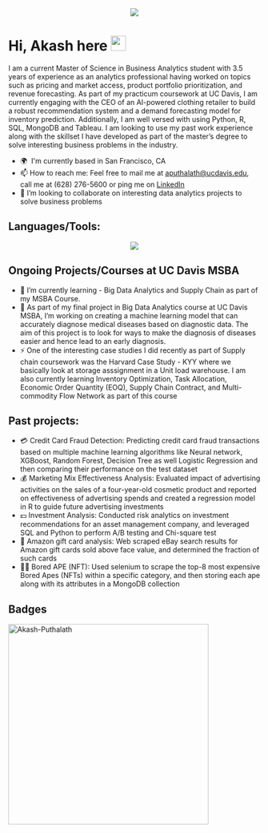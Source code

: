 
<div id = "header" align = "center">
  <img src = "https://media.giphy.com/media/qgQUggAC3Pfv687qPC/giphy.gif">
</div>


<!--
### Hi, Akash here 👋-->
<h1>
  Hi, Akash here
  <img src="https://media.giphy.com/media/hvRJCLFzcasrR4ia7z/giphy.gif" width="30px"/>
</h1>

I am a current Master of Science in Business Analytics student with 3.5 years of experience as an analytics professional having worked on topics such as pricing and market access, product portfolio prioritization, and revenue forecasting. As part of my practicum coursework at UC Davis, I am currently engaging with the CEO of an AI-powered clothing retailer to build a robust recommendation system and a demand forecasting model for inventory prediction. Additionally, I am well versed with using Python, R, SQL, MongoDB and Tableau. I am looking to use my past work experience along with the skillset I have developed as part of the master’s degree to solve interesting business problems in the industry.
- 🌍  I'm currently based in San Francisco, CA
- 📫 How to reach me: Feel free to mail me at aputhalath@ucdavis.edu, call me at (628) 276-5600 or ping me on [LinkedIn](https://www.linkedin.com/in/akashputhalath/)
- 👯 I’m looking to collaborate on interesting data analytics projects to solve business problems


<!--<p align = 'center'>
  <a href="https://www.linkedin.com/in/akashputhalath/">
    <img src="https://skillicons.dev/icons?i=linkedin" />
  </a>
  <a href="https://medium.com/@akashp-995" target="_blank"><img alt="Medium" src="https://img.shields.io/badge/medium-%2312100E.svg?&style=for-the-badge&logo=medium&logoColor=white" />
  </a>
</p>
-->
<h2>Languages/Tools:</h2>
<p align="center">
  <a href="https://skillicons.dev">
    <img src="https://skillicons.dev/icons?i=aws,gcp,python,r,mysql,sqlite,mongodb,selenium,atom,tensorflow,looker" />
  </a>
</p>


<!--
<h3>Apart from this I am also familiar with: </h3>
<p>

  <img alt="Looker" src="https://img.shields.io/badge/-Looker-46a2f1?style=flat-square&logo=looker&logoColor=white" />
  <img alt="PostgreSQL" src="https://img.shields.io/badge/-PostgreSQL-430098?style=flat-square&logo=postgresql&logoColor=white" />
  <img alt="AWS" src="https://img.shields.io/badge/-AWS-B7178C?style=flat-square&logo=aws&logoColor=white" />
  <img alt="PySpark" src="https://img.shields.io/badge/-PySpark-E10098?style=flat-square&logo=pyspark&logoColor=white" />
  <img alt="Tableau" src="https://img.shields.io/badge/-Tableau-db7092?style=flat-square&logo=tableau-components&logoColor=white" />

-->
<h2>Ongoing Projects/Courses at UC Davis MSBA</h2>

- 🌱 I’m currently learning - Big Data Analytics and Supply Chain as part of my MSBA Course.
- 🔭 As part of my final project in Big Data Analytics course at UC Davis MSBA, I’m working on creating a machine learning model that can accurately diagnose medical diseases based on diagnostic data. The aim of this project is to look for ways to make the diagnosis of diseases easier and hence lead to an early diagnosis.
- ⚡ One of the interesting case studies I did recently as part of Supply chain coursework was the Harvard Case Study - KYY where we basically look at storage asssignment in a Unit load warehouse. I am also currently learning Inventory Optimization, Task Allocation, Economic Order Quantity (EOQ), Supply Chain Contract, and Multi-commodity Flow Network as part of this course


<h2>Past projects:</h2>

- :credit_card: Credit Card Fraud Detection: Predicting credit card fraud transactions based on multiple machine learning algorithms like Neural network, XGBoost, Random Forest, Decision Tree as well Logistic Regression and then comparing their performance on the test dataset
- :moneybag: Marketing Mix Effectiveness Analysis: Evaluated impact of advertising activities on the sales of a four-year-old cosmetic product and reported on effectiveness of advertising spends and created a regression model in R to guide future advertising investments
- :dollar: Investment Analysis: Conducted risk analytics on investment recommendations for an asset management company, and leveraged SQL and Python to perform A/B testing and Chi-square test
- 🎁 Amazon gift card analysis:	Web scraped eBay search results for Amazon gift cards sold above face value, and determined the fraction of such cards
- :artist: Bored APE (NFT): Used selenium to scrape the top-8 most expensive Bored Apes (NFTs) within a specific category, and then storing each ape along with its attributes in a MongoDB collection 



<h2>Badges</h2>

<div >
   <!-- <img align="left" src="https://github-readme-stats.vercel.app/api?username=akash95&count_private=true&show_icons=true&layout=compact&theme=buefy" width="400px" alt="Akash-Puthalath">
    &nbsp;&nbsp;
    &nbsp;&nbsp;-->
    <img align="center" src="https://github-readme-streak-stats.herokuapp.com/?user=akash95&count_private=true&show_icons=true&layout=compact&theme=buefy" width="400px" alt="Akash-Puthalath">
</div>




<!--

<div align = "center">
  <img src = "https://media.giphy.com/media/l46Cy1rHbQ92uuLXa/giphy.gif">
</div>


-->
